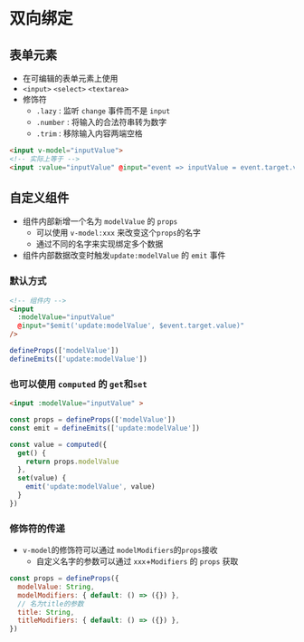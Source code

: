 # 双向绑定
## 表单元素
* 在可编辑的表单元素上使用
* `<input>` `<select>` `<textarea>`
* 修饰符
   * `.lazy` : 监听 `change` 事件而不是 `input`
   * `.number` : 将输入的合法符串转为数字
   * `.trim` : 移除输入内容两端空格
```html
<input v-model="inputValue">
<!-- 实际上等于 -->
<input :value="inputValue" @input="event => inputValue = event.target.value">
```

## 自定义组件
* 组件内部新增一个名为 `modelValue` 的 `props`
   * 可以使用 `v-model:xxx` 来改变这个`props`的名字
   * 通过不同的名字来实现绑定多个数据
* 组件内部数据改变时触发`update:modelValue` 的 `emit` 事件
### 默认方式
```html
<!-- 组件内 -->
<input
  :modelValue="inputValue"
  @input="$emit('update:modelValue', $event.target.value)"
/>
```
```js
defineProps(['modelValue'])
defineEmits(['update:modelValue'])
```
### 也可以使用 `computed` 的 `get`和`set`
```html
<input :modelValue="inputValue" > 
```

```js
const props = defineProps(['modelValue'])
const emit = defineEmits(['update:modelValue'])

const value = computed({
  get() {
    return props.modelValue
  },
  set(value) {
    emit('update:modelValue', value)
  }
})
```
### 修饰符的传递
* `v-model`的修饰符可以通过 `modelModifiers`的`props`接收
   * 自定义名字的参数可以通过 `xxx`+`Modifiers` 的 `props` 获取

```js
const props = defineProps({
  modelValue: String,
  modelModifiers: { default: () => ({}) },
  // 名为title的参数
  title: String,
  titleModifiers: { default: () => ({}) },
})
```
